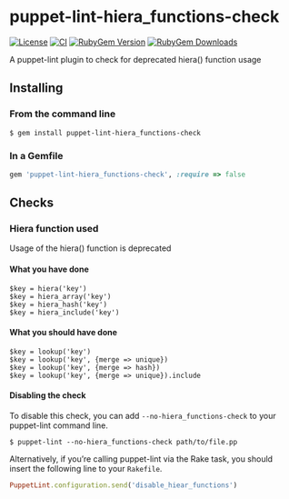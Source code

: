 puppet-lint-hiera_functions-check
=================================

[![License](https://img.shields.io/github/license/cbowman0/puppet-lint-hiera_functions-check.svg)](https://github.com/cbowman0/puppet-lint-hiera_functions-check/blob/master/LICENSE)
[![CI](https://github.com/cbowman0/puppet-lint-hiera_functions-check/actions/workflows/ci.yml/badge.svg)](https://github.com/cbowman0/puppet-lint-hiera_functions-check/actions/workflows/ci.yml)
[![RubyGem Version](https://img.shields.io/gem/v/puppet-lint-hiera_functions-check.svg)](https://rubygems.org/gems/puppet-lint-hiera_functions-check)
[![RubyGem Downloads](https://img.shields.io/gem/dt/puppet-lint-hiera_functions-check.svg)](https://rubygems.org/gems/puppet-lint-hiera_functions-check)

A puppet-lint plugin to check for deprecated hiera() function usage

## Installing

### From the command line

```shell
$ gem install puppet-lint-hiera_functions-check
```

### In a Gemfile

```ruby
gem 'puppet-lint-hiera_functions-check', :require => false
```

## Checks

### Hiera function used

Usage of the hiera() function is deprecated

#### What you have done

```puppet
$key = hiera('key')
$key = hiera_array('key')
$key = hiera_hash('key')
$key = hiera_include('key')
```

#### What you should have done

```puppet
$key = lookup('key')
$key = lookup('key', {merge => unique})
$key = lookup('key', {merge => hash})
$key = lookup('key', {merge => unique}).include
```

#### Disabling the check

To disable this check, you can add `--no-hiera_functions-check` to your puppet-lint command line.

```shell
$ puppet-lint --no-hiera_functions-check path/to/file.pp
```

Alternatively, if you’re calling puppet-lint via the Rake task, you should insert the following line to your `Rakefile`.

```ruby
PuppetLint.configuration.send('disable_hiear_functions')
```

